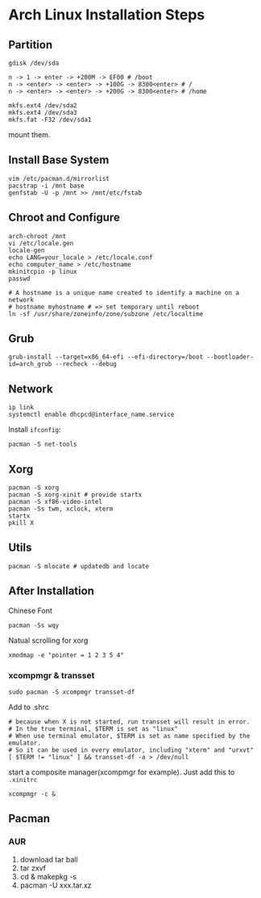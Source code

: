 # Arch Linux Installation Steps

## Partition

```
gdisk /dev/sda
```

```
n -> 1 -> enter -> +200M -> EF00 # /boot
n -> <enter> -> <enter> -> +100G -> 8300<enter> # /
n -> <enter> -> <enter> -> +200G -> 8300<enter> # /home
```

```
mkfs.ext4 /dev/sda2
mkfs.ext4 /dev/sda3
mkfs.fat -F32 /dev/sda1
```

mount them.

## Install Base System

```
vim /etc/pacman.d/mirrorlist
pacstrap -i /mnt base
genfstab -U -p /mnt >> /mnt/etc/fstab
```

## Chroot and Configure

```
arch-chroot /mnt
vi /etc/locale.gen
locale-gen
echo LANG=your_locale > /etc/locale.conf
echo computer_name > /etc/hostname
mkinitcpio -p linux
passwd

# A hostname is a unique name created to identify a machine on a network
# hostname myhostname # => set temporary until reboot
ln -sf /usr/share/zoneinfo/zone/subzone /etc/localtime
```

## Grub

```
grub-install --target=x86_64-efi --efi-directory=/boot --bootloader-id=arch_grub --recheck --debug
```

## Network

```
ip link
systemctl enable dhcpcd@interface_name.service
```

Install `ifconfig`:

```
pacman -S net-tools
```

## Xorg

```
pacman -S xorg
pacman -S xorg-xinit # provide startx
pacman -S xf86-video-intel
pacman -Ss twm, xclock, xterm
startx
pkill X
```

## Utils

```
pacman -S mlocate # updatedb and locate
```

## After Installation

Chinese Font

```
pacman -Ss wqy
```

Natual scrolling for xorg

```
xmodmap -e "pointer = 1 2 3 5 4"
```

### xcompmgr & transset

```
sudo pacman -S xcompmgr transset-df
```

Add to .shrc

```
# because when X is not started, run transset will result in error.
# In the true terminal, $TERM is set as "linux"
# When use terminal emulator, $TERM is set as name specified by the emulator.
# So it can be used in every emulator, including "xterm" and "urxvt"
[ $TERM != "linux" ] && transset-df -a > /dev/null
```

start a composite manager(xcompmgr for example). Just add this to `.xinitrc`

```
xcompmgr -c &
```

## Pacman

### AUR

1. download tar ball
2. tar zxvf
3. cd & makepkg -s
4. pacman -U xxx.tar.xz
